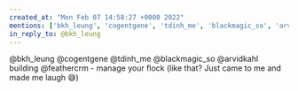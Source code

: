 ```yaml
---
created_at: "Mon Feb 07 14:58:27 +0000 2022"
mentions: ['bkh_leung', 'cogentgene', 'tdinh_me', 'blackmagic_so', 'arvidkahl']
in_reply_to: @bkh_leung
---
```


@bkh_leung @cogentgene @tdinh_me @blackmagic_so @arvidkahl building @feathercrm - manage your flock (like that? Just came to me and made me laugh 😅)